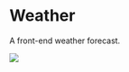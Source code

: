 # Weather

A front-end weather forecast.

![](https://img.shields.io/github/last-commit/caodoc/weather?style="flat-square"&color="94a4ff")